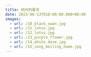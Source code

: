 ```yaml
---
title: 杭州的夏天
date: 2023-06-13T018:08:00.000+08:00
images:
  - url: /10_black_swan.jpg
  - url: /11_lotus.jpg
  - url: /12_lotus.jpg
  - url: /13_purple_flower.jpg
  - url: /14_white_dove.jpg
  - url: /15_song_meiling_home.jpg
---
```

